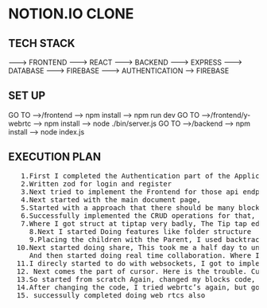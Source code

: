 # NOTION.IO CLONE
## TECH STACK
---> FRONTEND ---> REACT
---> BACKEND --->  EXPRESS
---> DATABASE ---> FIREBASE
---> AUTHENTICATION --> FIREBASE

## SET UP
GO TO -->/frontend --> npm install --> npm run dev
GO TO -->/frontend/y-webrtc --> npm install --> node ./bin/server.js
GO TO -->/backend --> npm install --> node index.js


## EXECUTION PLAN
<pre>
   1.First I completed the Authentication part of the Application
   2.Written zod for login and register
   3.Next tried to implement the Frontend for those api endpoints
   4.Next started with the main document page,
   5.Started with a approach that there should be many block in one document,
   6.Successfully implemented the CRUD operations for that, Then started The frontend,
   7.Where I got struct at tiptap very badly, The Tip tap editor was very hard to understand, Tried doing with other libraries also, but that might not work good with the real time collaboration, So tried and successfully implemented them.
	 8.Next I started Doing features like folder structure
	 9.Placing the children with the Parent, I used backtracking as I was new to react,
  10.Next started doing share, This took me a half day to understand the flow and implement but successfully implemented, don’t know if its correct or not.
     And then started doing real time collaboration. Where I got struck, I thought , Web rtcs or websockets will help me in block wise syncing the data.
  11.I direcly started to do with websockets, I got to impletement the real time collaboration
  12. Next comes the part of cursor. Here is the trouble. Cursors for the many blocks code need XML.fragment!. But tiptap is not allowing me, got many errors, but at last I understood that I should not keep multiple blocks which will improve the complexity of WEB rtcs, 
  13.So started from scratch Again, changed my blocks code, Kept only one block, tried to implement the toolbar, and changed the api endpoints, and the working flow completely.
  14.After changing the code, I tried webrtc’s again, but got the Room issue, as it says that already room exists.
  15. successully completed doing web rtcs also
</pre>

